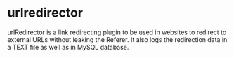 # urlredirector
urlRedirector is a link redirecting plugin to be used in websites to  redirect to external URLs without leaking the Referer. It also logs the redirection data in a TEXT file as well as in MySQL database. 
